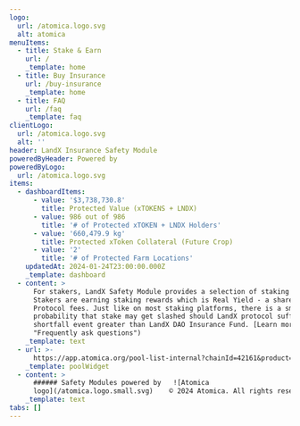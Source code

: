 ```yaml
---
logo:
  url: /atomica.logo.svg
  alt: atomica
menuItems:
  - title: Stake & Earn
    url: /
    _template: home
  - title: Buy Insurance
    url: /buy-insurance
    _template: home
  - title: FAQ
    url: /faq
    _template: faq
clientLogo:
  url: /atomica.logo.svg
  alt: ''
header: LandX Insurance Safety Module
poweredByHeader: Powered by
poweredByLogo:
  url: /atomica.logo.svg
items:
  - dashboardItems:
      - value: '$3,738,730.8'
        title: Protected Value (xTOKENS + LNDX)
      - value: 986 out of 986
        title: '# of Protected xTOKEN + LNDX Holders'
      - value: '660,479.9 kg'
        title: Protected xToken Collateral (Future Crop)
      - value: '2'
        title: '# of Protected Farm Locations'
    updatedAt: 2024-01-24T23:00:00.000Z
    _template: dashboard
  - content: >
      For stakers, LandX Safety Module provides a selection of staking pools.
      Stakers are earning staking rewards which is Real Yield - a share of LandX
      Protocol fees. Just like on most staking platforms, there is a small
      probability that stake may get slashed should LandX protocol suffer from a
      shortfall event greater than LandX DAO Insurance Fund. [Learn more](/faq
      "Frequently ask questions")
    _template: text
  - url: >-
      https://app.atomica.org/pool-list-internal?chainId=42161&product=0xdffa95c17fcae00e7ce8f0bd7b9fc1792e3b3820-4&poolIdList=0x0ae684c27b674d9b73a2debbe4a72fabee5a173b&marketId=&featureOverrides=%7B%22poolList.showFilterPanel%22%3Afalse%2C%22poolList.columnConfigs.columnList%22%3A%5B%22chain-id%22%2C%22pool-name%22%2C%22pool-token%22%2C%22apy%22%2C%22capacity%22%2C%22controls%22%2C%22utilization%22%2C%22pool-limit%22%2C%22balance%22%2C%22rewards%22%2C%22data%22%5D%7D&labelOverrides=%7B%22poolList.columnConfigs.dataLabel%22%3A%22Stake%20to%3A%22%7D
    _template: poolWidget
  - content: >
      ###### Safety Modules powered by   ![Atomica
      logo](/atomica.logo.small.svg)    © 2024 Atomica. All rights reserved.
    _template: text
tabs: []
---
```


